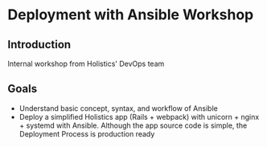 # Deployment with Ansible Workshop

## Introduction
Internal workshop from Holistics' DevOps team

## Goals
* Understand basic concept, syntax, and workflow of Ansible
* Deploy a simplified Holistics app (Rails + webpack) with unicorn + nginx + systemd with Ansible. Although the app source code is simple, the Deployment Process is production ready
